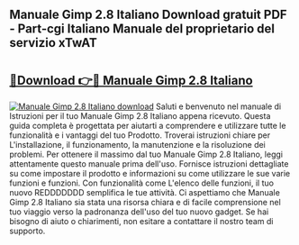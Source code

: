 ## Manuale Gimp 2.8 Italiano Download gratuit PDF - Part-cgi Italiano Manuale del proprietario del servizio xTwAT

# <h2><a href="http://dfdxyiz.blite.top/?on=Manuale+Gimp+2.8+Italiano">🔗Download 👉🔴 Manuale Gimp 2.8 Italiano</a></h2>

[![Manuale Gimp 2.8 Italiano download](https://i.imgur.com/lujVjoI.png)](http://dfdxyiz.blite.top/?on=Manuale+Gimp+2.8+Italiano)
Saluti e benvenuto nel manuale di Istruzioni per il tuo Manuale Gimp 2.8 Italiano appena ricevuto. Questa guida completa è progettata per aiutarti a comprendere e utilizzare tutte le funzionalità e i vantaggi del tuo Prodotto. Troverai istruzioni chiare per L'installazione, il funzionamento, la manutenzione e la risoluzione dei problemi. Per ottenere il massimo dal tuo Manuale Gimp 2.8 Italiano, leggi attentamente questo manuale prima dell'uso. Fornisce istruzioni dettagliate su come impostare il prodotto e informazioni su come utilizzare le sue varie funzioni e funzioni. Con funzionalità come L'elenco delle funzioni, il tuo nuovo REDDDDDDD semplifica le tue attività. Ci aspettiamo che Manuale Gimp 2.8 Italiano sia stata una risorsa chiara e di facile comprensione nel tuo viaggio verso la padronanza dell'uso del tuo nuovo gadget. Se hai bisogno di aiuto o chiarimenti, non esitare a contattare il nostro team di supporto.
